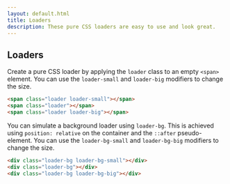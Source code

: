 ```yaml
---
layout: default.html
title: Loaders
description: These pure CSS loaders are easy to use and look great.
---
```


## Loaders

Create a pure CSS loader by applying the `loader` class to an empty `<span>` element. You can use the `loader-small` and `loader-big` modifiers to change the size.

```html
<span class="loader loader-small"></span>
<span class="loader"></span>
<span class="loader loader-big"></span>
```
<div class="input-single">
  <span class="loader loader-small"></span>
  <span class="loader"></span>
  <span class="loader loader-big"></span>
</div>

You can simulate a background loader using `loader-bg`. This is achieved using `position: relative` on the container and the `::after` pseudo-element. You can use the `loader-bg-small` and `loader-bg-big` modifiers to change the size.

```html
<div class="loader-bg loader-bg-small"></div>
<div class="loader-bg"></div>
<div class="loader-bg loader-bg-big"></div>
```

<div class="loader-example clearfix">
  <div class="loader-bg loader-bg-small"></div>
  <div class="loader-bg"></div>
  <div class="loader-bg loader-bg-big"></div>
</div>
